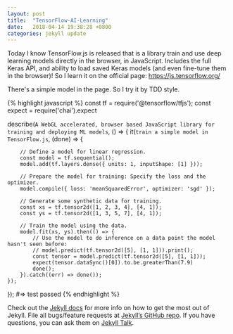 ```yaml
---
layout: post
title:  "TensorFlow-AI-Learning"
date:   2018-04-14 19:38:28 +0800
categories: jekyll update
---
```

Today I know TensorFlow.js is released that is a library train and use deep learning models directly in the browser, in JavaScript. Includes the full Keras API, and ability to load saved Keras models (and even fine-tune them in the browser)! So I learn it on the official page: https://js.tensorflow.org/



There's a simple model in the page. So I try it by TDD style.

{% highlight javascript %}
const tf = require('@tensorflow/tfjs');
const expect = require('chai').expect

describe(`A WebGL accelerated, browser based JavaScript library for training and deploying ML models`, () => {
    it(`train a simple model in TensorFlow.js`, (done) => {

        // Define a model for linear regression.
        const model = tf.sequential();
        model.add(tf.layers.dense({ units: 1, inputShape: [1] }));

        // Prepare the model for training: Specify the loss and the optimizer.
        model.compile({ loss: 'meanSquaredError', optimizer: 'sgd' });

        // Generate some synthetic data for training.
        const xs = tf.tensor2d([1, 2, 3, 4], [4, 1]);
        const ys = tf.tensor2d([1, 3, 5, 7], [4, 1]);

        // Train the model using the data.
        model.fit(xs, ys).then(() => {
            // Use the model to do inference on a data point the model hasn't seen before:
            // model.predict(tf.tensor2d([5], [1, 1])).print();
            const tensor = model.predict(tf.tensor2d([5], [1, 1]));
            expect(tensor.dataSync()[0]).to.be.greaterThan(7.9)
            done();
        }).catch((err) => done());
    });
});
#=> test passed
{% endhighlight %}

Check out the [Jekyll docs][jekyll-docs] for more info on how to get the most out of Jekyll. File all bugs/feature requests at [Jekyll’s GitHub repo][jekyll-gh]. If you have questions, you can ask them on [Jekyll Talk][jekyll-talk].

[jekyll-docs]: https://jekyllrb.com/docs/home
[jekyll-gh]:   https://github.com/jekyll/jekyll
[jekyll-talk]: https://talk.jekyllrb.com/
